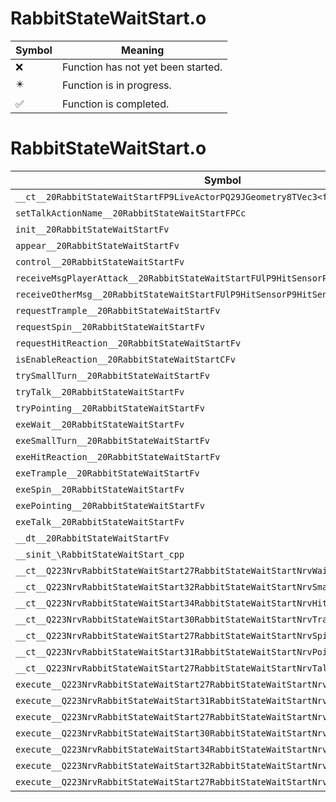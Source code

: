 # RabbitStateWaitStart.o
| Symbol | Meaning 
| ------------- | ------------- 
| :x: | Function has not yet been started. 
| :eight_pointed_black_star: | Function is in progress. 
| :white_check_mark: | Function is completed. 


# RabbitStateWaitStart.o
| Symbol | Decompiled? |
| ------------- | ------------- |
| `__ct__20RabbitStateWaitStartFP9LiveActorPQ29JGeometry8TVec3<f>P15TalkMessageCtrl` | :x: |
| `setTalkActionName__20RabbitStateWaitStartFPCc` | :x: |
| `init__20RabbitStateWaitStartFv` | :x: |
| `appear__20RabbitStateWaitStartFv` | :x: |
| `control__20RabbitStateWaitStartFv` | :x: |
| `receiveMsgPlayerAttack__20RabbitStateWaitStartFUlP9HitSensorP9HitSensor` | :x: |
| `receiveOtherMsg__20RabbitStateWaitStartFUlP9HitSensorP9HitSensor` | :x: |
| `requestTrample__20RabbitStateWaitStartFv` | :x: |
| `requestSpin__20RabbitStateWaitStartFv` | :x: |
| `requestHitReaction__20RabbitStateWaitStartFv` | :x: |
| `isEnableReaction__20RabbitStateWaitStartCFv` | :x: |
| `trySmallTurn__20RabbitStateWaitStartFv` | :x: |
| `tryTalk__20RabbitStateWaitStartFv` | :x: |
| `tryPointing__20RabbitStateWaitStartFv` | :x: |
| `exeWait__20RabbitStateWaitStartFv` | :x: |
| `exeSmallTurn__20RabbitStateWaitStartFv` | :x: |
| `exeHitReaction__20RabbitStateWaitStartFv` | :x: |
| `exeTrample__20RabbitStateWaitStartFv` | :x: |
| `exeSpin__20RabbitStateWaitStartFv` | :x: |
| `exePointing__20RabbitStateWaitStartFv` | :x: |
| `exeTalk__20RabbitStateWaitStartFv` | :x: |
| `__dt__20RabbitStateWaitStartFv` | :x: |
| `__sinit_\RabbitStateWaitStart_cpp` | :x: |
| `__ct__Q223NrvRabbitStateWaitStart27RabbitStateWaitStartNrvWaitFv` | :x: |
| `__ct__Q223NrvRabbitStateWaitStart32RabbitStateWaitStartNrvSmallTurnFv` | :x: |
| `__ct__Q223NrvRabbitStateWaitStart34RabbitStateWaitStartNrvHitReactionFv` | :x: |
| `__ct__Q223NrvRabbitStateWaitStart30RabbitStateWaitStartNrvTrampleFv` | :x: |
| `__ct__Q223NrvRabbitStateWaitStart27RabbitStateWaitStartNrvSpinFv` | :x: |
| `__ct__Q223NrvRabbitStateWaitStart31RabbitStateWaitStartNrvPointingFv` | :x: |
| `__ct__Q223NrvRabbitStateWaitStart27RabbitStateWaitStartNrvTalkFv` | :x: |
| `execute__Q223NrvRabbitStateWaitStart27RabbitStateWaitStartNrvTalkCFP5Spine` | :x: |
| `execute__Q223NrvRabbitStateWaitStart31RabbitStateWaitStartNrvPointingCFP5Spine` | :x: |
| `execute__Q223NrvRabbitStateWaitStart27RabbitStateWaitStartNrvSpinCFP5Spine` | :x: |
| `execute__Q223NrvRabbitStateWaitStart30RabbitStateWaitStartNrvTrampleCFP5Spine` | :x: |
| `execute__Q223NrvRabbitStateWaitStart34RabbitStateWaitStartNrvHitReactionCFP5Spine` | :x: |
| `execute__Q223NrvRabbitStateWaitStart32RabbitStateWaitStartNrvSmallTurnCFP5Spine` | :x: |
| `execute__Q223NrvRabbitStateWaitStart27RabbitStateWaitStartNrvWaitCFP5Spine` | :x: |
